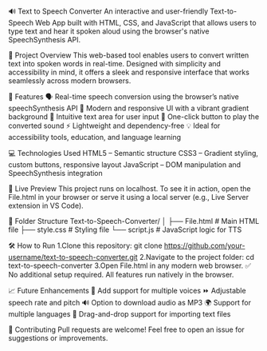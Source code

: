 🔊 Text to Speech Converter
An interactive and user-friendly Text-to-Speech Web App built with HTML, CSS, and JavaScript that allows users to type text and hear it spoken aloud using the browser's native SpeechSynthesis API.

📌 Project Overview
This web-based tool enables users to convert written text into spoken words in real-time. Designed with simplicity and accessibility in mind, it offers a sleek and responsive interface that works seamlessly across modern browsers.

🌟 Features
🗣️ Real-time speech conversion using the browser’s native speechSynthesis API
🎨 Modern and responsive UI with a vibrant gradient background
📝 Intuitive text area for user input
🔘 One-click button to play the converted sound
⚡ Lightweight and dependency-free
💡 Ideal for accessibility tools, education, and language learning

💻 Technologies Used
HTML5 – Semantic structure
CSS3 – Gradient styling, custom buttons, responsive layout
JavaScript – DOM manipulation and SpeechSynthesis integration

🚀 Live Preview
This project runs on localhost.
To see it in action, open the File.html in your browser or serve it using a local server (e.g., Live Server extension in VS Code).

📂 Folder Structure
Text-to-Speech-Converter/
│
├── File.html          # Main HTML file
├── style.css          # Styling file
└── script.js          # JavaScript logic for TTS

🛠️ How to Run
1.Clone this repository:
git clone https://github.com/your-username/text-to-speech-converter.git
2.Navigate to the project folder:
cd text-to-speech-converter
3.Open File.html in any modern web browser.
✅ No additional setup required. All features run natively in the browser.

📈 Future Enhancements
🎤 Add support for multiple voices
⏩ Adjustable speech rate and pitch
🔊 Option to download audio as MP3
🌍 Support for multiple languages
🧩 Drag-and-drop support for importing text files

🤝 Contributing
Pull requests are welcome! Feel free to open an issue for suggestions or improvements.
